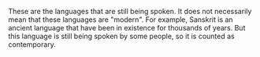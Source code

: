 These are the languages that are still being spoken. It does not necessarily mean that these languages are "modern". For example, Sanskrit is an ancient language that have been in existence for thousands of years. But this language is still being spoken by some people, so it is counted as contemporary.